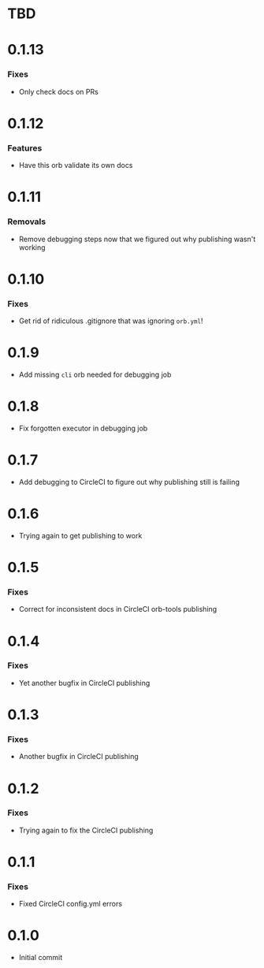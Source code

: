# TBD

# 0.1.13
### Fixes
* Only check docs on PRs

# 0.1.12
### Features
* Have this orb validate its own docs

# 0.1.11
### Removals
* Remove debugging steps now that we figured out why publishing wasn't working

# 0.1.10
### Fixes
* Get rid of ridiculous .gitignore that was ignoring `orb.yml`!

# 0.1.9
* Add missing `cli` orb needed for debugging job

# 0.1.8
* Fix forgotten executor in debugging job

# 0.1.7
* Add debugging to CircleCI to figure out why publishing still is failing

# 0.1.6
* Trying again to get publishing to work

# 0.1.5
### Fixes
* Correct for inconsistent docs in CircleCI orb-tools publishing

# 0.1.4
### Fixes
* Yet another bugfix in CircleCI publishing

# 0.1.3
### Fixes
* Another bugfix in CircleCI publishing

# 0.1.2
### Fixes
* Trying again to fix the CircleCI publishing

# 0.1.1
### Fixes
* Fixed CircleCI config.yml errors

# 0.1.0
* Initial commit
